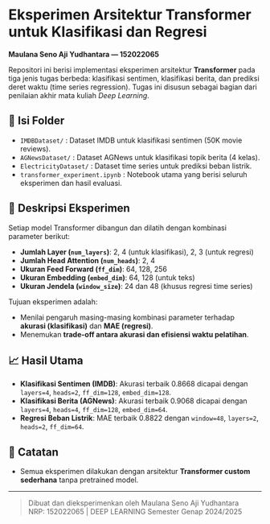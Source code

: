 # Eksperimen Arsitektur Transformer untuk Klasifikasi dan Regresi
**Maulana Seno Aji Yudhantara — 152022065**

Repositori ini berisi implementasi eksperimen arsitektur **Transformer** pada tiga jenis tugas berbeda: klasifikasi sentimen, klasifikasi berita, dan prediksi deret waktu (time series regression). Tugas ini disusun sebagai bagian dari penilaian akhir mata kuliah *Deep Learning*.

## 📂 Isi Folder
- `IMDBDataset/` : Dataset IMDB untuk klasifikasi sentimen (50K movie reviews).
- `AGNewsDataset/` : Dataset AGNews untuk klasifikasi topik berita (4 kelas).
- `ElectricityDataset/` : Dataset time series untuk prediksi beban listrik.
- `transformer_experiment.ipynb` : Notebook utama yang berisi seluruh eksperimen dan hasil evaluasi.

## 🧪 Deskripsi Eksperimen
Setiap model Transformer dibangun dan dilatih dengan kombinasi parameter berikut:

- **Jumlah Layer (`num_layers`)**: 2, 4 (untuk klasifikasi), 2, 3 (untuk regresi)
- **Jumlah Head Attention (`num_heads`)**: 2, 4
- **Ukuran Feed Forward (`ff_dim`)**: 64, 128, 256
- **Ukuran Embedding (`embed_dim`)**: 64, 128 (untuk teks)
- **Ukuran Jendela (`window_size`)**: 24 dan 48 (khusus regresi time series)

Tujuan eksperimen adalah:
- Menilai pengaruh masing-masing kombinasi parameter terhadap **akurasi (klasifikasi)** dan **MAE (regresi)**.
- Menemukan **trade-off antara akurasi dan efisiensi waktu pelatihan**.

## 📈 Hasil Utama
- **Klasifikasi Sentimen (IMDB)**: Akurasi terbaik 0.8668 dicapai dengan `layers=4`, `heads=2`, `ff_dim=128`, `embed_dim=128`.
- **Klasifikasi Berita (AGNews)**: Akurasi terbaik 0.9068 dicapai dengan `layers=4`, `heads=4`, `ff_dim=128`, `embed_dim=64`.
- **Regresi Beban Listrik**: MAE terbaik 0.8822 dengan `window=48`, `layers=2`, `heads=2`, `ff_dim=64`.

## 📎 Catatan
- Semua eksperimen dilakukan dengan arsitektur **Transformer custom sederhana** tanpa pretrained model.

---

> Dibuat dan dieksperimenkan oleh Maulana Seno Aji Yudhantara  
> NRP: 152022065 | DEEP LEARNING Semester Genap 2024/2025

